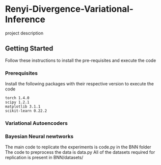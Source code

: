 # Renyi-Divergence-Variational-Inference

project description

## Getting Started

Follow these instructions to install the pre-requisites and execute the code

### Prerequisites

Install the following packages with their respective version to execute the code
```
torch 1.4.0
scipy 1.2.1
matplotlib 3.1.1
scikit-learn 0.22.2
```
### Variational Autoencoders

### Bayesian Neural newtworks

The main code to replicate the experiments is code.py in the BNN folder
The code to preprocess the data is data.py
All of the datasets required for replication is present in BNN/datasets/

